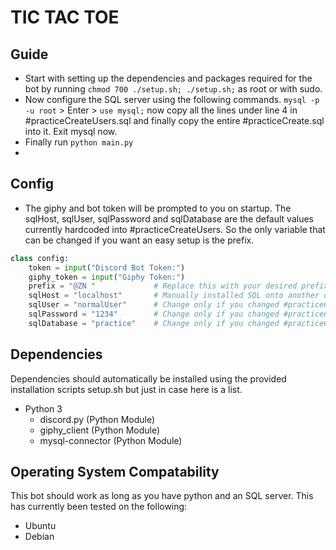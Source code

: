 # TIC TAC TOE

## Guide
- Start with setting up the dependencies and packages required for the bot by running `chmod 700 ./setup.sh; ./setup.sh;` as root or with sudo.  
- Now configure the SQL server using the following commands. `mysql -p -u root` > Enter > `use mysql;` now copy all the lines under line 4 in #practiceCreateUsers.sql and finally copy the entire #practiceCreate.sql into it. Exit mysql now.
- Finally run `python main.py`
- 
## Config
- The giphy and bot token will be prompted to you on startup. The sqlHost, sqlUser, sqlPassword and sqlDatabase are the default values currently hardcoded into #practiceCreateUsers. So the only variable that can be changed if you want an easy setup is the prefix. 
```python
class config:
    token = input("Discord Bot Token:")
    giphy_token = input("Giphy Token:")
    prefix = "@ZN "             # Replace this with your desired prefix
    sqlHost = "localhost"       # Manually installed SQL onto another device
    sqlUser = "normalUser"      # Change only if you changed #practiceCreateUsers.sql and practiceCreate.sql
    sqlPassword = "1234"        # Change only if you changed #practiceCreateUsers.sql and practiceCreate.sql
    sqlDatabase = "practice"    # Change only if you changed #practiceCreateUsers.sql and practiceCreate.sql
```

## Dependencies
Dependencies should automatically be installed using the provided installation scripts setup.sh but just in case here is a list.
- Python 3
    - discord.py        (Python Module)
    - giphy_client      (Python Module)
    - mysql-connector   (Python Module)

## Operating System Compatability
This bot should work as long as you have python and an SQL server. This has currently been tested on the following:
- Ubuntu
- Debian